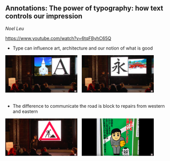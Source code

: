 ## Annotations: The power of typography: how text controls our impression
_Noel Leu_

https://www.youtube.com/watch?v=6tqFByhC65Q

- Type can influence art, architecture and our notion of what is good

<div>
	<img src="media/Screen Shot 2018-02-05 at 21.53.57.png" width="45%" style="margin-right: 10px" />
	<img src="media/Screen Shot 2018-02-05 at 21.54.04.png" width="45%" />
</div>

<br/>

- The difference to communicate the road is block to repairs from western and eastern

<div>
	<img src="media/Screen Shot 2018-01-21 at 19.08.27.png" width="45%" style="margin-right: 10px" />
	<img src="media/Screen Shot 2018-01-21 at 19.08.14.png" width="45%" />
</div>